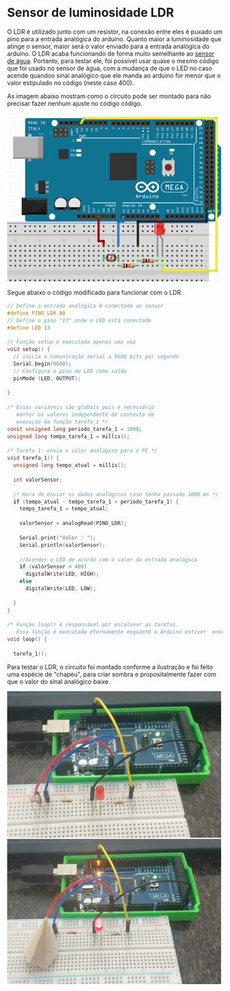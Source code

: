 # Sensor de luminosidade LDR
O LDR é utilizado junto com um resistor, na conexão entre eles é puxado um pino para a entrada analógica do arduíno. Quanto maior a luminosidade que atinge o sensor, maior será o valor enviado para a entrada analógica do arduíno. O LDR acaba funcionando de forma muito semelhante ao [sensor de água](../agua_sensor/agua_sensor.md). Portanto, para testar ele, foi possível usar quase o mesmo código que foi usado no sensor de água, com a mudança de que o LED no caso acende quandoo sinal analógico que ele manda ao arduino for menor que o valor estipulado no código (neste caso 400).

As imagem abaixo mostram como o circuito pode ser montado para não precisar fazer nenhum ajuste no código código.

<img src = "LDR_circuito.png" alt = "LDR fritzing" width = "500" />

Segue abaixo o código modificado para funcionar com o LDR.

```C
// Define a entrada analógica 0 conectada ao sensor
#define PINO_LDR A0
// Define o pino "13" onde o LED está conectado
#define LED 13

// Função setup é executada apenas uma vez
void setup() {
  // inicia a comunicação serial a 9600 bits por segundo
  Serial.begin(9600);
  // Configura o pino do LED como saída
  pinMode (LED, OUTPUT);

}

/* Essas variáveis são globais pois é necessário
   manter os valores independente do contexto de
   execução da função tarefa_1 */
const unsigned long periodo_tarefa_1 = 1000;
unsigned long tempo_tarefa_1 = millis();

/* Tarefa 1: envia o valor analógico para o PC */
void tarefa_1() {
  unsigned long tempo_atual = millis();

  int valorSensor;

  /* Hora de enviar os dados analógicos caso tenha passado 1000 ms */
  if (tempo_atual - tempo_tarefa_1 > periodo_tarefa_1) {
    tempo_tarefa_1 = tempo_atual;

    valorSensor = analogRead(PINO_LDR);

    Serial.print("Valor : ");
    Serial.println(valorSensor);

    //Acender o LED de acordo com o valor da entrada analógica
    if (valorSensor < 400)
      digitalWrite(LED, HIGH);
    else
      digitalWrite(LED, LOW);

  }
}

/* Função loop() é responsável por escalonar as tarefas.
   Essa função é executada eternamente enquanto o Arduino estiver  energizado */
void loop() {

  tarefa_1();
```

Para testar o LDR, o circuito foi montado conforme a ilustração e foi feito uma espécie de "chapéu", para criar sombra e propositalmente fazer com que o valor do sinal analógico baixe.

<img src = "ldr_0.jpeg" alt = "LDR apaga" width = "500" /> <img src = "ldr_1.jpeg" alt = "LDR acende" width = "500" />

